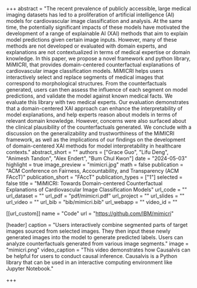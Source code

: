 +++
abstract = "The recent prevalence of publicly accessible, large medical imaging datasets has led to a proliferation of artificial intelligence (AI) models for cardiovascular image classification and analysis. At the same time, the potentially significant impacts of these models have motivated the development of a range of explainable AI (XAI) methods that aim to explain model predictions given certain image inputs. However, many of these methods are not developed or evaluated with domain experts, and explanations are not contextualized in terms of medical expertise or domain knowledge. In this paper, we propose a novel framework and python library, MiMICRI, that provides domain-centered counterfactual explanations of cardiovascular image classification models. MiMICRI helps users interactively select and replace segments of medical images that correspond to morphological structures. From the counterfactuals generated, users can then assess the influence of each segment on model predictions, and validate the model against known medical facts. We evaluate this library with two medical experts. Our evaluation demonstrates that a domain-centered XAI approach can enhance the interpretability of model explanations, and help experts reason about models in terms of relevant domain knowledge. However, concerns were also surfaced about the clinical plausibility of the counterfactuals generated. We conclude with a discussion on the generalizability and trustworthiness of the MiMICRI framework, as well as the implications of our findings on the development of domain-centered XAI methods for model interpretability in healthcare contexts."
abstract_short = ""
authors = ["Grace Guo", "Lifu Deng", "Animesh Tandon", "Alex Endert", "Bum Chul Kwon"]
date = "2024-05-03"
highlight = true
image_preview = "mimicri.jpg"
math = false
publication = "ACM Conference on Fairness, Accountability, and Transparency (ACM FAccT)"
publication_short = "FAccT"
publication_types = ["1"]
selected = false
title = "MiMICRI: Towards Domain-centered Counterfactual Explanations of Cardiovascular Image Classification Models"
url_code = ""
url_dataset = ""
url_pdf = "pdf/mimicri.pdf"
url_project = ""
url_slides = ""
url_video = ""
url_bib = "bib/mimicri.bib"
url_webapp = ""
video_id = ""

[[url_custom]]
name = "Code"
url = "https://github.com/IBM/mimicri"


[header]
  caption = "Users interactively combine segmented parts of target images sourced from selected images. They then input these newly generated images into the model to generate predicted labels. Users can analyze counterfactuals generated from various image segments."
  image = "mimicri.png"
  video_caption = "This video demonstrates how Causalvis can be helpful for users to conduct causal inference. Causalvis is a Python library that can be used in an interactive computing environment like Jupyter Notebook."

+++

